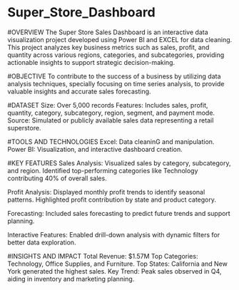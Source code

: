 # Super_Store_Dashboard
#OVERVIEW
  The Super Store Sales Dashboard is an interactive data visualization project developed using Power BI and EXCEL for data cleaning. This project analyzes key business metrics such as sales, profit, and quantity   across various regions, categories, and subcategories, providing actionable insights to support strategic decision-making.

#OBJECTIVE
  To contribute to the success of a business by utilizing data analysis techniques, specially focusing on time series analysis, to provide valuable insights and accurate sales forecasting.

#DATASET
  Size: Over 5,000 records
  Features: Includes sales, profit, quantity, category, subcategory, region, segment, and payment mode.
  Source: Simulated or publicly available sales data representing a retail superstore.

#TOOLS AND TECHNOLOGIES
  Excel: Data cleaninG and manipulation.
  Power BI: Visualization, and interactive dashboard creation.

#KEY FEATURES
  Sales Analysis:
  Visualized sales by category, subcategory, and region.
  Identified top-performing categories like Technology contributing 40% of overall sales.

  Profit Analysis:
  Displayed monthly profit trends to identify seasonal patterns.
  Highlighted profit contribution by state and product category.

  Forecasting:
  Included sales forecasting to predict future trends and support planning.

  Interactive Features:
  Enabled drill-down analysis with dynamic filters for better data exploration.

#INSIGHTS AND IMPACT
  Total Revenue: $1.57M
  Top Categories: Technology, Office Supplies, and Furniture.
  Top States: California and New York generated the highest sales.
  Key Trend: Peak sales observed in Q4, aiding in inventory and marketing planning.


